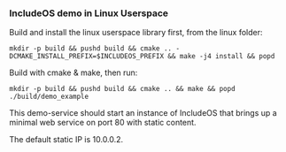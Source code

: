 ### IncludeOS demo in Linux Userspace

Build and install the linux userspace library first, from the linux folder:
```
mkdir -p build && pushd build && cmake .. -DCMAKE_INSTALL_PREFIX=$INCLUDEOS_PREFIX && make -j4 install && popd
```

Build with cmake & make, then run:
```
mkdir -p build && pushd build && cmake .. && make && popd
./build/demo_example
```

This demo-service should start an instance of IncludeOS that brings up a minimal web service on port 80 with static content.

The default static IP is 10.0.0.2.

